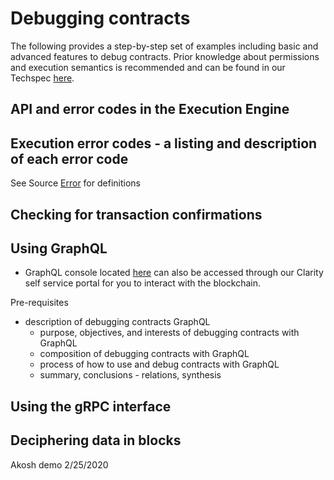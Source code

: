 Debugging contracts
===================

The following provides a step-by-step set of examples including basic and advanced features to debug contracts. Prior knowledge about permissions and execution semantics is recommended and can be found in our Techspec [here](https://github.com/CasperLabs/techspec/blob/master/implementation/accounts.rst).

API and error codes in the Execution Engine
-------------------------------------------
## Execution error codes - a listing and description of each error code

See Source [Error](https://docs.rs/casperlabs-contract-ffi/0.22.0/src/casperlabs_contract_ffi/contract_api/error.rs.html#56-138) for definitions


Checking for transaction confirmations
--------------------------------------


Using GraphQL
-------------

- GraphQL console located [here](http://devnet-graphql.casperlabs.io:40403/graphql) can also be accessed through our Clarity self service portal for you to interact with the blockchain.

 Pre-requisites

  - description of debugging contracts GraphQL
    - purpose, objectives, and interests of debugging contracts with GraphQL
    - composition of debugging contracts with GraphQL
    - process of how to use and debug contracts with GraphQL
    - summary, conclusions - relations, synthesis


Using the gRPC interface
------------------------




Deciphering data in blocks
--------------------------

Akosh demo 2/25/2020